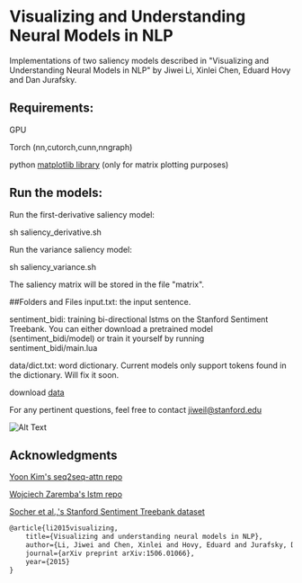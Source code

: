 # Visualizing and Understanding Neural Models in NLP
Implementations of two saliency models described in "Visualizing and Understanding Neural Models in NLP" by Jiwei Li, Xinlei Chen, Eduard Hovy and Dan Jurafsky.

## Requirements:
GPU

Torch (nn,cutorch,cunn,nngraph)

python [matplotlib library](http://matplotlib.org/) (only for matrix plotting purposes)

## Run the models:
Run the first-derivative saliency model:

sh saliency_derivative.sh

Run the variance saliency model:

sh saliency_variance.sh

The saliency matrix will be stored in the file "matrix". 

##Folders and Files
input.txt: the input sentence.

sentiment_bidi: training bi-directional lstms on the Stanford Sentiment Treebank. You can either download a pretrained model (sentiment_bidi/model) or train it yourself by running sentiment_bidi/main.lua

data/dict.txt: word dictionary. Current models only support tokens found in the dictionary. Will fix it soon.

download [data](http://cs.stanford.edu/~bdlijiwei/visual_data.tar)

For any pertinent questions, feel free to contact jiweil@stanford.edu

![Alt Text](http://stanford.edu/~jiweil/visual.png)

## Acknowledgments

[Yoon Kim's seq2seq-attn repo](https://github.com/harvardnlp/seq2seq-attn)

[Wojciech Zaremba's lstm repo](https://github.com/wojzaremba/lstm)

[Socher et al.,'s Stanford Sentiment Treebank dataset](http://nlp.stanford.edu/sentiment/index.html)

```latex
@article{li2015visualizing,
    title={Visualizing and understanding neural models in NLP},
    author={Li, Jiwei and Chen, Xinlei and Hovy, Eduard and Jurafsky, Dan},
    journal={arXiv preprint arXiv:1506.01066},
    year={2015}
}

